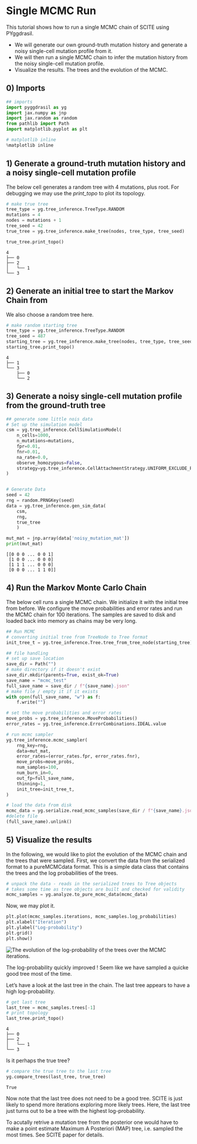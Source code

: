 # Single MCMC Run

This tutorial shows how to run a single MCMC chain of SCITE using
PYggdrasil.

- We will generate our own ground-truth mutation history and generate a
  noisy single-cell mutation profile from it.
- We will then run a single MCMC chain to infer the mutation history
  from the noisy single-cell mutation profile.
- Visualize the results. The trees and the evolution of the MCMC.

## 0) Imports

``` python
## imports
import pyggdrasil as yg
import jax.numpy as jnp
import jax.random as random
from pathlib import Path
import matplotlib.pyplot as plt

# matplotlib inline
%matplotlib inline 
```

## 1) Generate a ground-truth mutation history and a noisy single-cell mutation profile

The below cell generates a random tree with 4 mutations, plus root. For
debugging we may use the *print_topo* to plot its topology.

``` python
# make true tree
tree_type = yg.tree_inference.TreeType.RANDOM
mutations = 4
nodes = mutations + 1
tree_seed = 42
true_tree = yg.tree_inference.make_tree(nodes, tree_type, tree_seed) 

true_tree.print_topo()
```

    4
    ├── 0
    ├── 2
    │   └── 1
    └── 3

## 2) Generate an initial tree to start the Markov Chain from

We also choose a random tree here.

``` python
# make random starting tree
tree_type = yg.tree_inference.TreeType.RANDOM
tree_seed = 487
starting_tree = yg.tree_inference.make_tree(nodes, tree_type, tree_seed)
starting_tree.print_topo()
```

    4
    ├── 1
    └── 3
        ├── 0
        └── 2

## 3) Generate a noisy single-cell mutation profile from the ground-truth tree

``` python
## generate some little nois data
# Set up the simulation model
csm = yg.tree_inference.CellSimulationModel(
    n_cells=1000,
    n_mutations=mutations,
    fpr=0.01,
    fnr=0.01,
    na_rate=0.0,
    observe_homozygous=False,
    strategy=yg.tree_inference.CellAttachmentStrategy.UNIFORM_EXCLUDE_ROOT,
)


# Generate Data
seed = 42
rng = random.PRNGKey(seed)
data = yg.tree_inference.gen_sim_data(
    csm,
    rng,
    true_tree
    )

mut_mat = jnp.array(data['noisy_mutation_mat'])
print(mut_mat)
```

    [[0 0 0 ... 0 0 1]
     [1 0 0 ... 0 0 0]
     [1 1 1 ... 0 0 0]
     [0 0 0 ... 1 1 0]]

## 4) Run the Markov Monte Carlo Chain

The below cell runs a single MCMC chain. We initialize it with
the initial tree from before. We configure the move probabilities
and error rates and run the MCMC chain for 100 iterations. 
The samples are saved to disk and loaded back into memory as chains may be very long.

``` python
## Run MCMC
# converting initial tree from TreeNode to Tree format
init_tree_t = yg.tree_inference.Tree.tree_from_tree_node(starting_tree)

## file handling
# set up save location
save_dir = Path("")
# make directory if it doesn't exist
save_dir.mkdir(parents=True, exist_ok=True)
save_name = "mcmc_test"
full_save_name = save_dir / f"{save_name}.json"
# make file / empty it if it exists
with open(full_save_name, "w") as f:
    f.write("")

# set the move probabilities and error rates
move_probs = yg.tree_inference.MoveProbabilities()
error_rates = yg.tree_inference.ErrorCombinations.IDEAL.value

# run mcmc sampler
yg.tree_inference.mcmc_sampler(
    rng_key=rng,
    data=mut_mat,
    error_rates=(error_rates.fpr, error_rates.fnr),
    move_probs=move_probs,
    num_samples=100,
    num_burn_in=0,
    out_fp=full_save_name,
    thinning=1,
    init_tree=init_tree_t,
)

# load the data from disk
mcmc_data = yg.serialize.read_mcmc_samples(save_dir / f"{save_name}.json")
#delete file
(full_save_name).unlink()
```

## 5) Visualize the results

In the following, we would like to plot the evolution of the MCMC chain
and the trees that were sampled. First, we convert the data from the serialized
format to a pureMCMCdata format. This is a simple data class that 
contains the trees and the log probabilities of the trees.

``` python
# unpack the data - reads in the serialized trees to Tree objects
# takes some time as tree objects are built and checked for validity
mcmc_samples = yg.analyze.to_pure_mcmc_data(mcmc_data)
```

Now, we may plot it.

``` python
plt.plot(mcmc_samples.iterations, mcmc_samples.log_probabilities)
plt.xlabel("Iteration")
plt.ylabel("Log-probability")
plt.grid()
plt.show()
```

<img src="../singleMCMC_files/figure-commonmark/log-prob-iter-output-1.png"
id="log-prob-iter"
alt="The evolution of the log-probability of the trees over the MCMC iterations." />

The log-probability quickly improved ! Seem like we have sampled a
quicke good tree most of the time.

Let’s have a look at the last tree in the chain. The last tree appears
to have a high log-probability.

``` python
# get last tree
last_tree = mcmc_samples.trees[-1]
# print topology
last_tree.print_topo()
```

    4
    ├── 0
    ├── 2
    │   └── 1
    └── 3

Is it perhaps the true tree?

``` python
# compare the true tree to the last tree
yg.compare_trees(last_tree, true_tree)
```

    True

Now note that the last tree does not need to be a good tree.
SCITE is just likely to spend more iterations exploring more
likely trees. Here, the last tree just turns out to be a
tree with the highest log-probability.

To acutally retrive a mutation tree from the posterior one 
would have to make a point estimate Maximum A Posteriori (MAP) tree,
 i.e. sampled the most times.  See SCITE paper for details.

